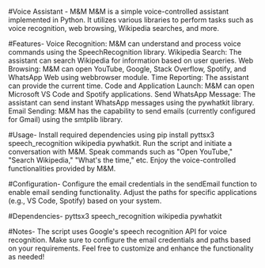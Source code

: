 #Voice Assistant - M&M
M&M is a simple voice-controlled assistant implemented in Python. It utilizes various libraries to perform tasks such as voice recognition, web browsing, Wikipedia searches, and more.

#Features-
Voice Recognition: M&M can understand and process voice commands using the SpeechRecognition library.
Wikipedia Search: The assistant can search Wikipedia for information based on user queries.
Web Browsing: M&M can open YouTube, Google, Stack Overflow, Spotify, and WhatsApp Web using webbrowser module.
Time Reporting: The assistant can provide the current time.
Code and Application Launch: M&M can open Microsoft VS Code and Spotify applications.
Send WhatsApp Message: The assistant can send instant WhatsApp messages using the pywhatkit library.
Email Sending: M&M has the capability to send emails (currently configured for Gmail) using the smtplib library.

#Usage-
Install required dependencies using pip install pyttsx3 speech_recognition wikipedia pywhatkit.
Run the script and initiate a conversation with M&M.
Speak commands such as "Open YouTube," "Search Wikipedia," "What's the time," etc.
Enjoy the voice-controlled functionalities provided by M&M.

#Configuration-
Configure the email credentials in the sendEmail function to enable email sending functionality.
Adjust the paths for specific applications (e.g., VS Code, Spotify) based on your system.

#Dependencies-
pyttsx3
speech_recognition
wikipedia
pywhatkit

#Notes-
The script uses Google's speech recognition API for voice recognition.
Make sure to configure the email credentials and paths based on your requirements.
Feel free to customize and enhance the functionality as needed!
